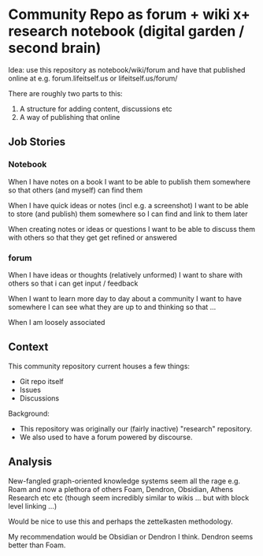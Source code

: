 # Community Repo as forum + wiki x+ research notebook (digital garden / second brain) 

Idea: use this repository as notebook/wiki/forum and have that published online at e.g. forum.lifeitself.us or lifeitself.us/forum/

There are roughly two parts to this:

1. A structure for adding content, discussions etc
2. A way of publishing that online

## Job Stories

### Notebook

When I have notes on a book I want to be able to publish them somewhere so that others (and myself) can find them

When I have quick ideas or notes (incl e.g. a screenshot) I want to be able to store (and publish) them somewhere so I can find and link to them later

When creating notes or ideas or questions I want to be able to discuss them with others so that they get get refined or answered

### forum

When I have ideas or thoughts (relatively unformed) I want to share with others so that i can get input / feedback

When I want to learn more day to day about a community I want to have somewhere I can see what they are up to and thinking so that ...

When I am loosely associated

## Context

This community repository current houses a few things:

* Git repo itself
* Issues
* Discussions

Background:

* This repository was originally our (fairly inactive) "research" repository.
* We also used to have a forum powered by discourse.

## Analysis

New-fangled graph-oriented knowledge systems seem all the rage e.g. Roam and now a plethora of others Foam, Dendron, Obsidian, Athens Research etc etc (though seem incredibly similar to wikis ... but with block level linking ...)

Would be nice to use this and perhaps the zettelkasten methodology.

My recommendation would be Obsidian or Dendron I think. Dendron seems better than Foam.
